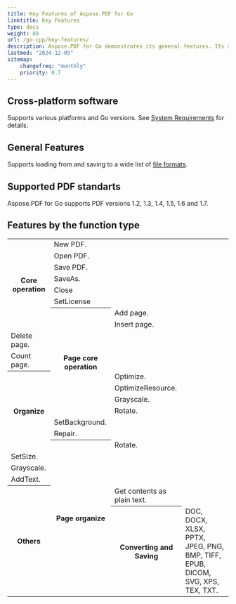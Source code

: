 ```yaml
---
title: Key Features of Aspose.PDF for Go
linktitle: Key Features
type: docs
weight: 80
url: /go-cpp/key-features/
description: Aspose.PDF for Go demonstrates its general features. Its shows the supported PDF versions, and all the manipulations we can do with PDF.
lastmod: "2024-12-05"
sitemap:
    changefreq: "monthly"
    priority: 0.7
---
```


## Cross-platform software

Supports various platforms and Go versions. See [System Requirements](/pdf/go-cpp/system-requirements/) for details.

## General Features

Supports loading from and saving to a wide list of [file formats](/pdf/go-cpp/supported-file-formats/).

## Supported PDF standarts

Aspose.PDF for Go supports PDF versions 1.2, 1.3, 1.4, 1.5, 1.6 and 1.7.

## Features by the function type

<table class="table table-bordered">
  <tbody>
    <tr>
      <th scope="col" rowspan="8">
        Core operation
      </th>
      <td>
        New PDF.
      </td>
    </tr>
    <tr>
      <td>
        Open PDF.
      </td>
    </tr>
    <tr>
      <td>
        Save PDF.
      </td>
    </tr>
    <tr>
      <td>
        SaveAs.
      </td>
    </tr>
    <tr>
      <td>
        Close
      </td>
    </tr>
    <tr>
      <td>
        SetLicense
      </td>
    </tr>
    <tr>
      <th scope="col" rowspan="8">
        Page core operation
      </th>
     <td>
        Add page.
      </td>
    </tr>
    <tr>
      <td>
        Insert page.
      </td>
    </tr>
    <tr>
      <td>
        Delete page.
      </td>
    </tr>
    <tr>
      <td>
        Count page.
      </td>
    </tr>
    <tr>
      <th scope="col" rowspan="7">
        Organize
      </th>
      <td>
        Optimize.
      </td>
    </tr>
    <tr>
      <td>
        OptimizeResource.
      </td>
    </tr>
    <tr>
      <td>
        Grayscale.
      </td>
    </tr>
    <tr>
      <td>
        Rotate.
      </td>
    </tr>
    <tr>
      <td>
        SetBackground.
      </td>
    </tr>
    <tr>
      <td>
        Repair.
      </td>
    </tr>
    <tr>
      <th scope="col" rowspan="6">
        Page organize
      </th>
      <td>
        Rotate.
      </td>
    </tr>
    <tr>
      <td>
        SetSize.
      </td>
    </tr>
    <tr>
      <td>
        Grayscale.
      </td>
    </tr>
    <tr>
      <td>
        AddText.
      </td>
    </tr>
    <tr>
      <th scope="col" rowspan="5">
        Others
      </th>
      <td>
        Get contents as plain text.
      </td>
    </tr>
    <tr>
      <th scope="col" rowspan="6">
        Converting and Saving
      </th>
      <td>
        DOC, DOCX, XLSX, PPTX, JPEG, PNG, BMP, TIFF, EPUB, DICOM, SVG, XPS, TEX, TXT.
      </td>
    </tr>
  </tbody>
</table>

